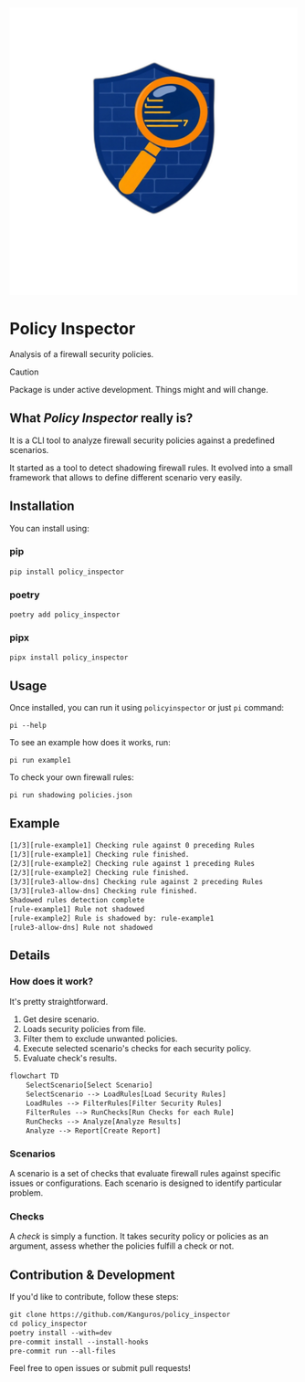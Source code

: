 ![logo.png](logo.png)

# Policy Inspector

Analysis of a firewall security policies.

> [!CAUTION]
> Package is under active development. Things might and will change.

## What _Policy Inspector_ really is?

It is a CLI tool to analyze firewall security policies against a 
predefined scenarios.

It started as a tool to detect shadowing firewall rules. It evolved
into a small framework that allows to define different scenario very
easily. 

## Installation

You can install using:

### pip

```shell
pip install policy_inspector
```

### poetry

```shell
poetry add policy_inspector
```

### pipx

```shell
pipx install policy_inspector
```

## Usage

Once installed, you can run it using `policyinspector` or just `pi` command:

```shell
pi --help
```

To see an example how does it works, run:

```shell
pi run example1
```

To check your own firewall rules:

```shell
pi run shadowing policies.json
```

## Example

```shell
[1/3][rule-example1] Checking rule against 0 preceding Rules
[1/3][rule-example1] Checking rule finished.
[2/3][rule-example2] Checking rule against 1 preceding Rules
[2/3][rule-example2] Checking rule finished.
[3/3][rule3-allow-dns] Checking rule against 2 preceding Rules
[3/3][rule3-allow-dns] Checking rule finished.
Shadowed rules detection complete
[rule-example1] Rule not shadowed
[rule-example2] Rule is shadowed by: rule-example1
[rule3-allow-dns] Rule not shadowed

```

## Details

### How does it work?

It's pretty straightforward.

1. Get desire scenario.
2. Loads security policies from file.
3. Filter them to exclude unwanted policies.
4. Execute selected scenario's checks for each security policy.
5. Evaluate check's results.

```mermaid
flowchart TD
    SelectScenario[Select Scenario]
    SelectScenario --> LoadRules[Load Security Rules]
    LoadRules --> FilterRules[Filter Security Rules]
    FilterRules --> RunChecks[Run Checks for each Rule]
    RunChecks --> Analyze[Analyze Results]
    Analyze --> Report[Create Report]
```

### Scenarios

A scenario is a set of checks that evaluate firewall rules against
specific issues or configurations. Each scenario is designed to identify particular problem.


### Checks

A _check_ is simply a function. It takes security policy or policies as an argument, assess whether the policies fulfill a check or not.


## Contribution & Development

If you'd like to contribute, follow these steps:

```shell
git clone https://github.com/Kanguros/policy_inspector
cd policy_inspector
poetry install --with=dev
pre-commit install --install-hooks
pre-commit run --all-files
```

Feel free to open issues or submit pull requests!

